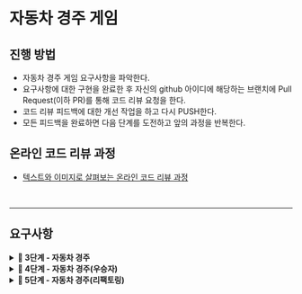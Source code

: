 # 자동차 경주 게임

## 진행 방법

* 자동차 경주 게임 요구사항을 파악한다.
* 요구사항에 대한 구현을 완료한 후 자신의 github 아이디에 해당하는 브랜치에 Pull Request(이하 PR)를 통해 코드 리뷰 요청을 한다.
* 코드 리뷰 피드백에 대한 개선 작업을 하고 다시 PUSH한다.
* 모든 피드백을 완료하면 다음 단계를 도전하고 앞의 과정을 반복한다.

## 온라인 코드 리뷰 과정

* [텍스트와 이미지로 살펴보는 온라인 코드 리뷰 과정](https://github.com/next-step/nextstep-docs/tree/master/codereview)

</br>

---

## 요구사항

<details>
<summary><b>🚀 3단계 - 자동차 경주</b></summary>

**기능 요구사항**
> - [x] 주어진 횟수 동안 n대의 자동차는 전진 또는 멈출 수 있다.
> - [x] 사용자는 몇 대의 자동차로 몇 번의 이동을 할 것인지를 입력할 수 있어야 한다.
> - [x] 전진하는 조건은 0에서 9 사이에서 random 값을 구한 후 random 값이 4이상일 경우이다.
> - [x] 자동차의 상태를 화면에 출력한다. 어느 시점에 출력할 것인지에 대한 제약은 없다.

**프로그래밍 요구사항**
> - [X] 모든 로직에 단위 테스트를 구현한다. 단, UI(System.out, System.in) 로직은 제외
> - [x] UI 로직을 InputView, ResultView와 같은 클래스를 추가해 분리한다.

</details>

<details>
<summary><b>🚀 4단계 - 자동차 경주(우승자)</b></summary>

**기능 요구사항**
> - [x] 각 자동차에 이름을 부여할 수 있다. 자동차 이름은 5자를 초과할 수 없다.
> - [x] 전진하는 자동차를 출력할 때 자동차 이름을 같이 출력한다.
> - [x] 자동차 이름은 쉼표(,)를 기준으로 구분한다.
> - [x] 자동차 경주 게임을 완료한 후 누가 우승했는지를 알려준다. 우승자는 한명 이상일 수 있다.

</details>

<details>
<summary><b>🚀 5단계 - 자동차 경주(리팩토링)</b></summary>

**리팩토링 요구사항**
> - [x] 핵심 비지니스 로직을 가지는 객체를 domain 패키지, UI 관련한 객체를 view 패키지에 구현한다.
> - [x] MVC 패턴 기반으로 리팩토링해 view 패키지의 객체가 domain 패키지 객체에 의존할 수 있지만, domain 패키지의 객체는 view 패키지 객체에 의존하지 않도록 구현한다
> - [x] 테스트 가능한 부분과 테스트하기 힘든 부분을 분리해 테스트 가능한 부분에 대해서만 단위 테스트를 진행한다.

</details>

</br>
